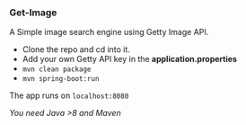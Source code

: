 ### Get-Image

A Simple image search engine using Getty Image API.


- Clone the repo and cd into it.
- Add your own Getty API key in the **application.properties**
- ```mvn clean package```
- ```mvn spring-boot:run```

The app runs on ```localhost:8080```

*You need Java >8 and Maven*